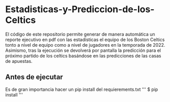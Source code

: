 # Estadisticas-y-Prediccion-de-los-Celtics

El código de este repositorio permite generar de manera automática
un reporte ejecutivo en pdf con las estadísticas el equipo de los
Boston Celtics tonto a nivel de equipo como a nivel de jugadores
en la temporada de 2022. Asimismo, tras la ejecución se devolverá por
pantalla la predicción para el próximo partido de los celtics basándose
en las predicciones de las casas de apuestas.

## Antes de ejecutar

Es de gran importancia hacer un pip install del requierements.txt
'''
$ pip install
'''
